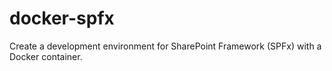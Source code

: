 # docker-spfx
Create a development environment for SharePoint Framework (SPFx) with a Docker container.
